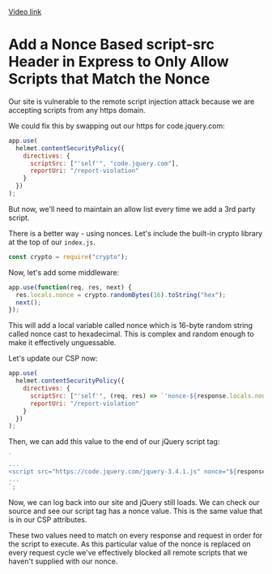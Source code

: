 [Video link](https://egghead.io/lessons/node-js-add-a-nonce-based-script-src-header-in-express-to-only-allow-scripts-that-match-the-nonce)

# Add a Nonce Based script-src Header in Express to Only Allow Scripts that Match the Nonce

Our site is vulnerable to the remote script injection attack because we are accepting scripts from any https domain.

We could fix this by swapping out our https for code.jquery.com:

```js
app.use(
  helmet.contentSecurityPolicy({
    directives: {
      scriptSrc: ["'self'", "code.jquery.com"],
      reportUri: "/report-violation"
    }
  })
);
```

But now, we'll need to maintain an allow list every time we add a 3rd party script.

There is a better way - using nonces. Let's include the built-in crypto library at the top of our `index.js`.

```js
const crypto = require("crypto");
```

Now, let's add some middleware:

```js
app.use(function(req, res, next) {
  res.locals.nonce = crypto.randomBytes(16).toString("hex");
  next();
});
```

This will add a local variable called nonce which is 16-byte random string called nonce cast to hexadecimal. This is complex and random enough to make it effectively unguessable.

Let's update our CSP now:

```js
app.use(
  helmet.contentSecurityPolicy({
    directives: {
      scriptSrc: ["'self'", (req, res) => `'nonce-${response.locals.nonce}'`],
      reportUri: "/report-violation"
    }
  })
);
```

Then, we can add this value to the end of our jQuery script tag:

```js
`
...
<script src="https://code.jquery.com/jquery-3.4.1.js" nonce="${response.locals.nonce}">
...
`;
```

Now, we can log back into our site and jQuery still loads. We can check our source and see our script tag has a nonce value. This is the same value that is in our CSP attributes.

These two values need to match on every response and request in order for the script to execute. As this particular value of the nonce is replaced on every request cycle we've effectively blocked all remote scripts that we haven't supplied with our nonce.
